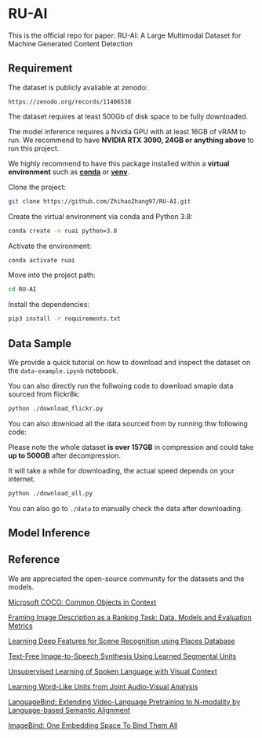

# RU-AI

This is the official repo for paper: RU-AI: A Large Multimodal Dataset for Machine Generated Content Detection

## Requirement
The dataset is publicly avaliable at zenodo: 
```url
https://zenodo.org/records/11406538
```

The dataset requires at least 500Gb of disk space to be fully downloaded. 

The model inference requires a Nvidia GPU with at least 16GB of vRAM to run. We recommend to have **NVIDIA RTX 3090, 24GB or anything above** to run this project.

We highly recommend to have this package installed within a **virtual environment** such as **[conda](https://conda.io/projects/conda/en/latest/user-guide/install/index.html)** or **[venv](https://docs.python.org/3/library/venv.html)**.

Clone the project:
```bash
git clone https://github.com/ZhihaoZhang97/RU-AI.git
```
Create the virtual environment via conda and Python 3.8:
```bash
conda create -n ruai python=3.8
```
Activate the environment:
```bash
conda activate ruai
```
Move into the project path:
```bash
cd RU-AI
```
Install the dependencies:
```bash
pip3 install -r requirements.txt
```

## Data Sample
We provide a quick tutorial on how to download and inspect the dataset on the ```data-example.ipynb``` notebook. 

You can also directly run the follwoing code to download smaple data sourced from flickr8k:
```bash
python ./download_flickr.py
```
You can also download all the data sourced from by running thw following code:

Please note the whole dataset **is over 157GB** in compression and could take **up to 500GB** after decompression. 

It will take a while for downloading, the actual speed depends on your internet.
```bash
python ./download_all.py
```

 You can also go to ```./data``` to manually check the data after downloading.



## Model Inference


## Reference
We are appreciated the open-source community for the datasets and the models. 

[Microsoft COCO: Common Objects in Context](https://arxiv.org/abs/1405.0312)

[Framing Image Description as a Ranking Task: Data, Models and Evaluation Metrics ](https://www.jair.org/index.php/jair/article/view/10833)

[Learning Deep Features for Scene Recognition using Places Database](https://papers.nips.cc/paper_files/paper/2014/hash/3fe94a002317b5f9259f82690aeea4cd-Abstract.html)

[Text-Free Image-to-Speech Synthesis Using Learned Segmental Units](https://arxiv.org/abs/2012.15454)

[Unsupervised Learning of Spoken Language with Visual Context](https://papers.nips.cc/paper_files/paper/2016/hash/82b8a3434904411a9fdc43ca87cee70c-Abstract.html)

[Learning Word-Like Units from Joint Audio-Visual Analysis](https://aclanthology.org/P17-1047/)

[LanguageBind: Extending Video-Language Pretraining to N-modality by Language-based Semantic Alignment](https://arxiv.org/abs/2310.01852)

[ImageBind: One Embedding Space To Bind Them All](https://openaccess.thecvf.com/content/CVPR2023/papers/Girdhar_ImageBind_One_Embedding_Space_To_Bind_Them_All_CVPR_2023_paper.pdf)

